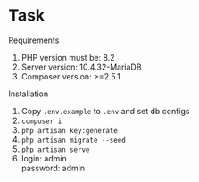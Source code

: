 Task
==
Requirements
1. PHP version must be: 8.2 
2. Server version: 10.4.32-MariaDB
3. Composer version: >=2.5.1


Installation
1. Copy <code>.env.example</code> to <code>.env</code> and set db configs
2. <code>composer i</code>
3. <code>php artisan key:generate</code>
4. <code>php artisan migrate --seed</code>
5. <code>php artisan serve</code>
6. login: admin <br> password: admin

